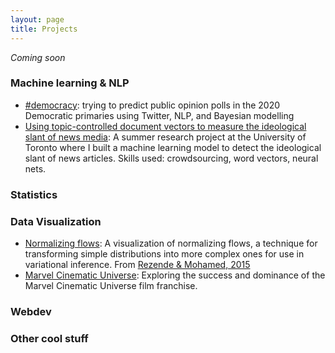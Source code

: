```yaml
---
layout: page
title: Projects
---
```


*Coming soon*

### Machine learning & NLP

* [#democracy](https://benlevyx.github.io/twitter-polling/): trying to predict public opinion polls in the 2020 Democratic primaries using Twitter, NLP, and Bayesian modelling
* [Using topic-controlled document vectors to measure the ideological slant of news media](https://drive.google.com/open?id=1I46GxfbZ4VWRstxKtTDZBnNnoBIFhC4F): A summer research project at the University of Toronto where I built a machine learning model to detect the ideological slant of news articles. Skills used: crowdsourcing, word vectors, neural nets.

### Statistics

### Data Visualization

* [Normalizing flows](https://benlevyx.github.io/vi-normflows/app/): A visualization of normalizing flows, a technique for transforming simple distributions into more complex ones for use in variational inference. From [Rezende & Mohamed, 2015](https://arxiv.org/abs/1505.05770)
* [Marvel Cinematic Universe](https://patsukhum.github.io/Marvel/): Exploring the success and dominance of the Marvel Cinematic Universe film franchise.

### Webdev

### Other cool stuff
